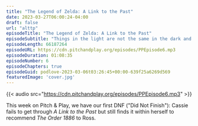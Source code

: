 ```yaml
---
title: "The Legend of Zelda: A Link to the Past"
date: 2023-03-27T06:00:24-04:00
draft: false
url: "alttp"
episodeTitle: "The Legend of Zelda: A Link to the Past"
episodeSubtitle: "Things in the light are not the same in the dark and neither are games from thirty years ago."
episodeLength: 66187264
episodeURL: https://cdn.pitchandplay.org/episodes/PPEpisode6.mp3
episodeDuration: 01:08:35
episodeNumber: 6
episodeChapters: true
episodeGuid: podlove-2023-03-06t03:26:45+00:00-639f25a6269d569
featuredImage: 'cover.jpg'
---
```


{{< audio src="https://cdn.pitchandplay.org/episodes/PPEpisode6.mp3" >}}

This week on Pitch & Play, we have our first DNF ("Did Not Finish"): Cassie fails to get through *A Link to the Past* but still finds it within herself to recommend *The Order 1886* to Ross.